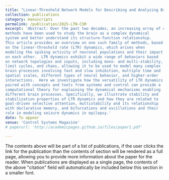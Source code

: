 ```yaml
---
title: "Linear-Threshold Network Models for Describing and Analyzing Brain Dynamics"
collection: publications
category: manuscripts
permalink: /publication/2025-LTN-CSM
excerpt: 'Abstract: Over the past two decades, an increasing array of control-theoretic
methods have been used to study the brain as a complex dynamical
system and better understand its structure-function relationship.
This article provides an overview on one such family of methods, based
on the linear-threshold rate (LTR) dynamics, which arises when
modeling the spiking activity of neuronal populations and their impact
on each other.  LTR dynamics exhibit a wide range of behaviors based
on network topologies and inputs, including mono- and multi-stability,
limit cycles, and chaos, allowing it to be used to model many complex
brain processes involving fast and slow inhibition, multiple time and
spatial scales, different types of neural behavior, and higher-order
interactions.  Here we investigate how the versatility of LTR dynamics
paired with concepts and tools from systems and control can provide a
computational theory for explaining the dynamical mechanisms enabling
different brain processes. Specifically, we illustrate stability and
stabilization properties of LTR dynamics and how they are related to
goal-driven selective attention, multistability and its relationship
with declarative memory, and bifurcations and oscillations and their
role in modeling seizure dynamics in epilepsy.'
date: To appear
venue: 'Control Systems Magazine'
# paperurl: 'http://academicpages.github.io/files/paper1.pdf'

---
```

The contents above will be part of a list of publications, if the user clicks the link for the publication than the contents of section will be rendered as a full page, allowing you to provide more information about the paper for the reader. When publications are displayed as a single page, the contents of the above "citation" field will automatically be included below this section in a smaller font.
